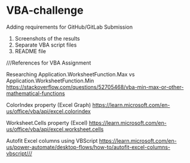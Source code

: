 # VBA-challenge

Adding requirements for 
GitHub/GitLab Submission
1. Screenshots of the results 
2. Separate VBA script files 
3. README file

///References for VBA Assignment

Researching Application.WorksheetFunction.Max vs Application.WorksheetFunction.Min
  https://stackoverflow.com/questions/52705468/vba-min-max-or-other-mathematical-functions

ColorIndex property (Excel Graph)
  https://learn.microsoft.com/en-us/office/vba/api/excel.colorindex

Worksheet.Cells property (Excel)
  https://learn.microsoft.com/en-us/office/vba/api/excel.worksheet.cells

Autofit Excel columns using VBScript
  https://learn.microsoft.com/en-us/power-automate/desktop-flows/how-to/autofit-excel-columns-vbscript///

